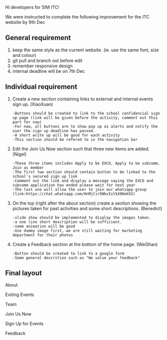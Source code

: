 Hi developers for SIM ITC!

We were instructed to complete the following improvement for the ITC website by 9th Dec

<h2>General requirement</h2>

1. keep the same style as the current website. (ie. use the same font, size and colour)
3. git pull and branch out before edit
4. remember responsive design
5. internal deadline will be on 7th Dec

<h2>Individual requirement</h2>

1. Create a new section containing links to external and internal events sign up. (XiaoXuan)
      ```
      -Buttons should be created to link to the school confidencial sign up page (link will be given before the activity, comment out this part for now)
      -For now, all buttons are to show pop up as alerts and notify the user the sign up deadline has passed.
      -A short write up will be good for each activity
      -This section should be refered to in the navigation bar
      
2. Edit the Join Us Now section such that three new items are added. (Nigel)
      ```
      -These three items includes Apply to be EXCO, Apply to be subcomm, Join as member
      -The first two section should contain button to be linked to the school's secured sign up link
      -Comment out the link and display a message saying the EXCO and subcomm application has ended please wait for next year
      -The last one will allow the user to join our whatsapp group (link:https://chat.whatsapp.com/HnMjCirONkvIxlkX06mXXS)
      
3. On the top (right after the about section) create a section showing the pictures taken for past activities and some short descriptions. (Benedict)
      ```
      -slide show should be implemented to display the images taken.
      -a one line short description will be sufficient.
      -some animation will be good
      -Use dummy image first, we are still waiting for marketing department for their photos

4. Create a Feedback section at the bottom of the home page. (WeiShan)
      ```
      -Button should be created to link to a google form 
      -Some general descrition such as "We value your feedback"
      
<h2>Final layout</h2>

About

Exiting Events

Team

Join Us Now

Sign Up for Events

Feedback
